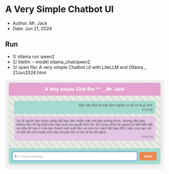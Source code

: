 # A Very Simple Chatbot UI
- Author: Mr. Jack
- Date: Jun 21, 2024

## Run
- 1/ ollama run qwen2
- 2/ litellm --model ollama_chat/qwen2
- 3/ open file: A very simple Chatbot UI with LiteLLM and Ollama _ 21Jun2024.html

![alt-text](https://github.com/Mr-Jack-Tung/A-Very-Simple-Chatbot-UI/blob/main/Screenshot%20A%20Very%20Simple%20Chatbot%20UI%202024-06-21%20_%202.jpg)
